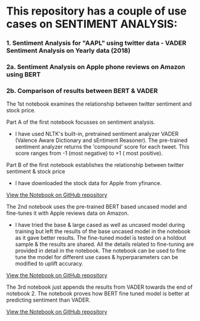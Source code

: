 # This repository has a couple of use cases on SENTIMENT ANALYSIS:

### 1. Sentiment Analysis for "AAPL" using twitter data - VADER Sentiment Analysis on Yearly data (2018)
### 2a. Sentiment Analysis on Apple phone reviews on Amazon using BERT
### 2b. Comparison of results between BERT & VADER

The 1st notebook examines the relationship between twitter sentiment and stock price.

Part A of the first notebook focusses on sentiment analysis.

- I have used NLTK's built-in, pretrained sentiment analyzer VADER (Valence Aware Dictionary and sEntiment Reasoner).
The pre-trained sentiment analyzer returns the 'compound' score for each tweet. This score ranges from -1 (most negative) to +1 ( most positive).

Part B of the first notebook establishes the relationship between twitter sentiment & stock price

- I have downloaded the stock data for Apple from yfinance.

[View the Notebook on GitHub repository](https://github.com/kapil-git-tech/Sentiment_Analysis/blob/main/sentiment-analysis-with-twitter-data-for-apple.ipynb)

The 2nd notebook uses the pre-trained BERT based uncased model and fine-tunes it with Apple reviews data on Amazon.
- I have tried the base & large cased as well as uncased model during training but left the results of the base uncased model in the notebook as it gave better results.
The fine-tuned model is tested on a holdout sample & the results are shared. All the details related to fine-tuning are provided in detail in the notebook.
The notebook can be used to fine tune the model for different use cases & hyperparameters can be modified to uplift accuracy.

[View the Notebook on GitHub repository](https://github.com/kapil-git-tech/Sentiment_Analysis/blob/main/sentiment-analysis-on-phone-reviews-bert-use-case.ipynb)

The 3rd notebook just appends the results from VADER towards the end of notebook 2. The notebook proves how BERT fine tuned model is better at predicting sentiment than VADER.

[View the Notebook on GitHub repository](https://github.com/kapil-git-tech/Sentiment_Analysis/blob/main/sentiment-analysis-on-phone-reviews-bert-vs-vader.ipynb)
